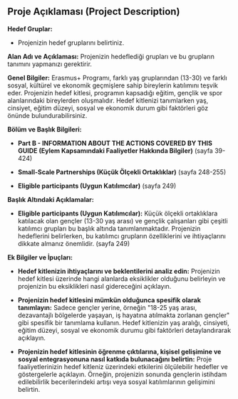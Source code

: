 ## Proje Açıklaması (Project Description)

**Hedef Gruplar:**

- Projenizin hedef gruplarını belirtiniz.


**Alan Adı ve Açıklaması:** Projenizin hedeflediği grupları ve bu grupların tanımını yapmanızı gerektirir.

**Genel Bilgiler:** Erasmus+ Programı, farklı yaş gruplarından (13-30) ve farklı sosyal, kültürel ve ekonomik geçmişlere sahip bireylerin katılımını teşvik eder. Projenizin hedef kitlesi, programın kapsadığı eğitim, gençlik ve spor alanlarındaki bireylerden oluşmalıdır. Hedef kitlenizi tanımlarken yaş, cinsiyet, eğitim düzeyi, sosyal ve ekonomik durum gibi faktörleri göz önünde bulundurabilirsiniz.

**Bölüm ve Başlık Bilgileri:**

- **Part B - INFORMATION ABOUT THE ACTIONS COVERED BY THIS GUIDE (Eylem Kapsamındaki Faaliyetler Hakkında Bilgiler)** (sayfa 39-424)

- **Small-Scale Partnerships (Küçük Ölçekli Ortaklıklar)** (sayfa 248-255)

- **Eligible participants (Uygun Katılımcılar)** (sayfa 249)

**Başlık Altındaki Açıklamalar:**

- **Eligible participants (Uygun Katılımcılar):** Küçük ölçekli ortaklıklara katılacak olan gençler (13-30 yaş arası) ve gençlik çalışanları gibi çeşitli katılımcı grupları bu başlık altında tanımlanmaktadır. Projenizin hedeflerini belirlerken, bu katılımcı grupların özelliklerini ve ihtiyaçlarını dikkate almanız önemlidir. (sayfa 249)

**Ek Bilgiler ve İpuçları:**

- **Hedef kitlenizin ihtiyaçlarını ve beklentilerini analiz edin:** Projenizin hedef kitlesi üzerinde hangi alanlarda eksiklikler olduğunu belirleyin ve projenizin bu eksiklikleri nasıl gidereceğini açıklayın.

- **Projenizin hedef kitlesini mümkün olduğunca spesifik olarak tanımlayın:** Sadece gençler yerine, örneğin "18-25 yaş arası, dezavantajlı bölgelerde yaşayan, iş hayatına atılmakta zorlanan gençler" gibi spesifik bir tanımlama kullanın. Hedef kitlenizin yaş aralığı, cinsiyeti, eğitim düzeyi, sosyal ve ekonomik durumu gibi faktörleri detaylandırarak açıklayın.

- **Projenizin hedef kitlesinin öğrenme çıktılarına, kişisel gelişimine ve sosyal entegrasyonuna nasıl katkıda bulunacağını belirtin:** Proje faaliyetlerinizin hedef kitleniz üzerindeki etkilerini ölçülebilir hedefler ve göstergelerle açıklayın. Örneğin, projenizin sonunda gençlerin istihdam edilebilirlik becerilerindeki artışı veya sosyal katılımlarının gelişimini belirtin.


